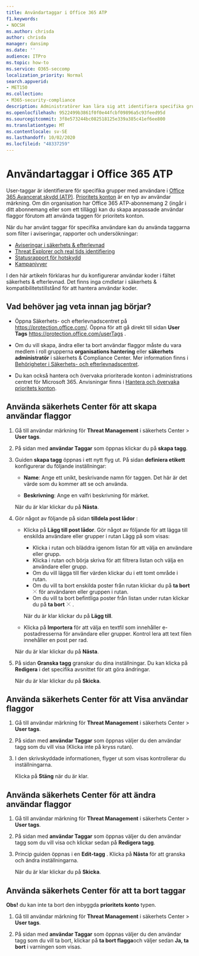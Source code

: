 ```yaml
---
title: Användartaggar i Office 365 ATP
f1.keywords:
- NOCSH
ms.author: chrisda
author: chrisda
manager: dansimp
ms.date: ''
audience: ITPro
ms.topic: how-to
ms.service: O365-seccomp
localization_priority: Normal
search.appverid:
- MET150
ms.collection:
- M365-security-compliance
description: Administratörer kan lära sig att identifiera specifika grupper med användare med användar koder i Office 365 ATP-abonnemang 2. Filtrering av märkningar är tillgängligt för aviseringar, rapporter och undersökningar i Office 365 ATP för att snabbt identifiera taggade användare.
ms.openlocfilehash: 9522499b3861f0f0e44fcbf09896a5c93feed95d
ms.sourcegitcommit: 3f8e573244bc082518125e339a385c41ef6ee800
ms.translationtype: MT
ms.contentlocale: sv-SE
ms.lasthandoff: 10/02/2020
ms.locfileid: "48337259"
---
```

# <a name="user-tags-in-office-365-atp"></a>Användartaggar i Office 365 ATP

User-taggar är identifierare för specifika grupper med användare i [Office 365 Avancerat skydd (ATP)](office-365-atp.md). [Prioritets konton](https://docs.microsoft.com/microsoft-365/admin/setup/priority-accounts) är en typ av användar märkning. Om din organisation har Office 365 ATP-abonnemang 2 (ingår i ditt abonnemang eller som ett tillägg) kan du skapa anpassade användar flaggor förutom att använda taggen för prioritets konton.

När du har använt taggar för specifika användare kan du använda taggarna som filter i aviseringar, rapporter och undersökningar:

- [Aviseringar i säkerhets & efterlevnad](alerts.md)
- [Threat Explorer och real tids identifiering](threat-explorer.md)
- [Statusrapport för hotskydd](view-email-security-reports.md#threat-protection-status-report)
- [Kampanjvyer](campaigns.md)

I den här artikeln förklaras hur du konfigurerar användar koder i fältet säkerhets & efterlevnad. Det finns inga cmdletar i säkerhets & kompatibilitetstillstånd för att hantera användar koder.

## <a name="what-do-you-need-to-know-before-you-begin"></a>Vad behöver jag veta innan jag börjar?

- Öppna Säkerhets- och efterlevnadscentret på <https://protection.office.com/>. Öppna för att gå direkt till sidan **User Tags** <https://protection.office.com/userTags> .

- Om du vill skapa, ändra eller ta bort användar flaggor måste du vara medlem i roll grupperna **organisations hantering** eller **säkerhets administratör** i säkerhets & Compliance Center. Mer information finns i [Behörigheter i Säkerhets- och efterlevnadscentret](permissions-in-the-security-and-compliance-center.md).

- Du kan också hantera och övervaka prioriterade konton i administrations centret för Microsoft 365. Anvisningar finns i [Hantera och övervaka prioritets konton](https://docs.microsoft.com/microsoft-365/admin/setup/priority-accounts).

## <a name="use-the-security-center-to-create-user-tags"></a>Använda säkerhets Center för att skapa användar flaggor

1. Gå till användar märkning för **Threat Management** i säkerhets Center \> **User tags**.

2. På sidan med **användar Taggar** som öppnas klickar du på **skapa tagg**.

3. Guiden **skapa tagg** öppnas i ett nytt flyg ut. På sidan **definiera etikett** konfigurerar du följande inställningar:

   - **Name**: Ange ett unikt, beskrivande namn för taggen. Det här är det värde som du kommer att se och använda.

   - **Beskrivning**: Ange en valfri beskrivning för märket.

   När du är klar klickar du på **Nästa**.

4. Gör något av följande på sidan **tilldela post lådor** :

   - Klicka på **Lägg till post lådor**. Gör något av följande för att lägga till enskilda användare eller grupper i rutan Lägg på som visas:

     - Klicka i rutan och bläddra igenom listan för att välja en användare eller grupp.
     - Klicka i rutan och börja skriva för att filtrera listan och välja en användare eller grupp.
     - Om du vill lägga till fler värden klickar du i ett tomt område i rutan.
     - Om du vill ta bort enskilda poster från rutan klickar du på **ta bort** ![ ikonen Ta bort ](../../media/scc-remove-icon.png) för användaren eller gruppen i rutan.
     - Om du vill ta bort befintliga poster från listan under rutan klickar du på **ta bort** ![ ikonen Ta bort ](../../media/scc-remove-icon.png) .

     När du är klar klickar du på **Lägg till**.

   - Klicka på **Importera** för att välja en textfil som innehåller e-postadresserna för användare eller grupper. Kontrol lera att text filen innehåller en post per rad.

   När du är klar klickar du på **Nästa**.

5. På sidan **Granska tagg** granskar du dina inställningar. Du kan klicka på **Redigera** i det specifika avsnittet för att göra ändringar.

   När du är klar klickar du på **Skicka**.

## <a name="use-the-security-center-to-view-user-tags"></a>Använda säkerhets Center för att Visa användar flaggor

1. Gå till användar märkning för **Threat Management** i säkerhets Center \> **User tags**.

2. På sidan med **användar Taggar** som öppnas väljer du den användar tagg som du vill visa (Klicka inte på kryss rutan).

3. I den skrivskyddade informationen, flyger ut som visas kontrollerar du inställningarna.

   Klicka på **Stäng** när du är klar.

## <a name="use-the-security-center-to-modify-user-tags"></a>Använda säkerhets Center för att ändra användar flaggor

1. Gå till användar märkning för **Threat Management** i säkerhets Center \> **User tags**.

2. På sidan med **användar Taggar** som öppnas väljer du den användar tagg som du vill visa och klickar sedan på **Redigera tagg**.

3. Princip guiden öppnas i en **Edit-tagg** . Klicka på **Nästa** för att granska och ändra inställningarna.

   När du är klar klickar du på **Skicka**.

## <a name="use-the-security-center-to-remove-user-tags"></a>Använda säkerhets Center för att ta bort taggar

**Obs!** du kan inte ta bort den inbyggda **prioritets konto** typen.

1. Gå till användar märkning för **Threat Management** i säkerhets Center \> **User tags**.

2. På sidan med **användar Taggar** som öppnas väljer du den användar tagg som du vill ta bort, klickar på **ta bort flagga**och väljer sedan **Ja, ta bort** i varningen som visas.
